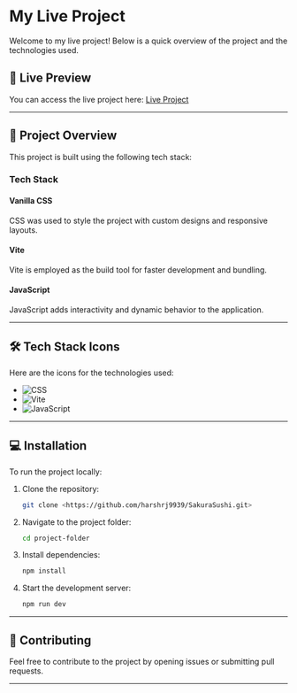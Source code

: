 # My Live Project

Welcome to my live project! Below is a quick overview of the project and the technologies used.

## 🚀 Live Preview
You can access the live project here: [Live Project](https://sakura-sushi-ochre.vercel.app/)

---

## 📂 Project Overview
This project is built using the following tech stack:

### **Tech Stack**

#### Vanilla CSS
CSS was used to style the project with custom designs and responsive layouts.

#### Vite
Vite is employed as the build tool for faster development and bundling.

#### JavaScript
JavaScript adds interactivity and dynamic behavior to the application.

---

## 🛠️ Tech Stack Icons
Here are the icons for the technologies used:

- ![CSS](https://img.shields.io/badge/CSS-1572B6?style=for-the-badge&logo=css3&logoColor=white)
- ![Vite](https://img.shields.io/badge/Vite-646CFF?style=for-the-badge&logo=vite&logoColor=white)
- ![JavaScript](https://img.shields.io/badge/JavaScript-F7DF1E?style=for-the-badge&logo=javascript&logoColor=black)

---

## 💻 Installation
To run the project locally:

1. Clone the repository:
   ```bash
   git clone <https://github.com/harshrj9939/SakuraSushi.git>
   ```

2. Navigate to the project folder:
   ```bash
   cd project-folder
   ```

3. Install dependencies:
   ```bash
   npm install
   ```

4. Start the development server:
   ```bash
   npm run dev
   ```

---

## 🙌 Contributing
Feel free to contribute to the project by opening issues or submitting pull requests.

---
